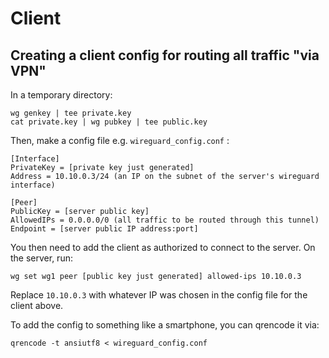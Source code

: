 # Client

## Creating a client config for routing all traffic "via VPN"

In a temporary directory:

```
wg genkey | tee private.key
cat private.key | wg pubkey | tee public.key
```

Then, make a config file e.g. `wireguard_config.conf` :

```
[Interface]
PrivateKey = [private key just generated]
Address = 10.10.0.3/24 (an IP on the subnet of the server's wireguard interface)

[Peer]
PublicKey = [server public key]
AllowedIPs = 0.0.0.0/0 (all traffic to be routed through this tunnel)
Endpoint = [server public IP address:port]
```

You then need to add the client as authorized to connect to the server. On the server, run:

```
wg set wg1 peer [public key just generated] allowed-ips 10.10.0.3
```

Replace `10.10.0.3` with whatever IP was chosen in the config file for the client above.

To add the config to something like a smartphone, you can qrencode it via:

```
qrencode -t ansiutf8 < wireguard_config.conf
```
